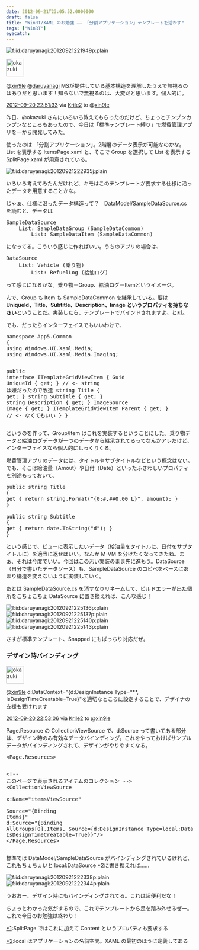```yaml
---
date: 2012-09-21T23:05:52.0000000
draft: false
title: "WinRT/XAML のお勉強 ―― 「分割アプリケーション」テンプレートを活かす"
tags: ["WinRT"]
eyecatch: 
---
```

<p><img src="20120921221949.png" alt="f:id:daruyanagi:20120921221949p:plain" title="f:id:daruyanagi:20120921221949p:plain" class="hatena-fotolife"></p><p><div class="twitter-detail twitter-detail-left"><div class="twitter-detail-user"><a class="twitter-user-screen-name" href="http://twitter.com/okazuki"><img src="http://a0.twimg.com/profile_images/1279095044/____normal.jpg" alt="okazuki" height="48" width="48"></a></div><div class="twitter-detail-tweet"><p class="twitter-detail-text">      @<a class="twitter-user-screen-name" href="http://twitter.com/xin9le" target="_top">xin9le</a> @<a class="twitter-user-screen-name" href="http://twitter.com/daruyanagi" target="_top">daruyanagi</a> MSが提供している基本構造を理解したうえで無視るのはありだと思います！知らないで無視るのは、大変だと思います。個人的に。</p><p class="twitter-detail-info"><a href="http://twitter.com/okazuki/status/248781444867035136" class="twitter-detail-info-permalink"><span class="twitter-detail-info-date">2012-09-20</span> <span class="twitter-detail-info-time">22:51:33</span></a> <span class="twitter-detail-info-source">via <a href="http://krile2.starwing.net/" rel="nofollow">Krile2</a></span> to @<a href="http://twitter.com/xin9le/status/248781270149128193"  class="twitter-user-screen-name">xin9le</a></p></div></div></p><p>昨日、@okazuki さんにいろいろ教えてもらったのだけど、ちょっとチンプンカンプンなところもあったので、今日は「標準テンプレート縛り」で燃費管理アプリを一から開発してみた。</p><p>使ったのは 「分割アプリケーション」。2階層のデータ表示が可能なのかな。List<Group> を表示する ItemsPage.xaml と、そこで Group を選択して List<Group.Items> を表示する SplitPage.xaml が用意されている。</p><p><img src="20120921222935.jpg" alt="f:id:daruyanagi:20120921222935j:plain" title="f:id:daruyanagi:20120921222935j:plain" class="hatena-fotolife"></p><p>いろいろ考えてみたんだけれど、キモはこのテンプレートが要求する仕様に沿ったデータを用意することかな。</p><p>じゃぁ、仕様に沿ったデータ構造って？　DataModel/SampleDataSource.cs を読むと、データは</p>
<pre class="code lang-cs" data-lang="cs" data-unlink>SampleDataSource
<span class="synStatement">    List:</span> SampleDataGroup (SampleDataCommon)
<span class="synStatement">        List:</span> SampleDataItem (SampleDataCommon)
</pre><p>になってる。こういう感じに作ればいい。うちのアプリの場合は、</p>
<pre class="code lang-cs" data-lang="cs" data-unlink>DataSource
<span class="synStatement">    List:</span> Vehicle (乗り物)
<span class="synStatement">        List:</span> RefuelLog (給油ログ)
</pre><p>って感じになるかな。乗り物＝Group、給油ログ＝Itemというイメージ。</p><p>んで、Group も Item も SampleDataCommon を継承している。要は <b>UniqueId、Title、Subtitle、Description、Image というプロパティを持ちなさい</b>ということだ。実装したら、テンプレートでバインドされますよ、と<a href="#f1" name="fn1" title="SplitPage ではこれに加えて Content というプロパティも要求する">*1</a>。</p><p>でも、だったらインターフェイスでもいいわけで、</p>
<pre class="code lang-cs" data-lang="cs" data-unlink><span class="synType">namespace</span> App5.Common
{
<span class="synStatement">using</span> Windows.UI.Xaml.Media;
<span class="synStatement">using</span> Windows.UI.Xaml.Media.Imaging;

<span class="synType">public</span> <span class="synType">interface</span> ITemplateGridViewItem
{
Guid UniqueId { get; } <span class="synComment">// &lt;- string は嫌だったので改造</span>
<span class="synType">string</span> Title { get; }
<span class="synType">string</span> Subtitle { get; }
<span class="synType">string</span> Description { get; }
ImageSource Image { get; }
ITemplateGridViewItem Parent { get; } <span class="synComment">// &lt;- なくてもいい</span>
}
}
</pre><p>というのを作って、Group/Item はこれを実装するということにした。乗り物データと給油ログデータが一つのデータから継承されてるってなんかアレだけど、インターフェイスなら個人的にしっくりくる。</p><p>燃費管理アプリのデータには、タイトルやサブタイトルなどという概念はない。でも、そこは給油量（Amout）や日付（Date）といったふさわしいプロパティを別途もっておいて、</p>
<pre class="code lang-cs" data-lang="cs" data-unlink><span class="synType">public</span> <span class="synType">string</span> Title
{
<span class="synStatement">get</span> { <span class="synStatement">return</span> <span class="synType">string</span>.Format(<span class="synConstant">&quot;{0:#,##0.00 L}&quot;</span>, amount); }
}

<span class="synType">public</span> <span class="synType">string</span> Subtitle
{
<span class="synStatement">get</span> { <span class="synStatement">return</span> date.ToString(<span class="synConstant">&quot;d&quot;</span>); }
}
</pre><p>という感じで、ビューに表示したいデータ（給油量をタイトルに、日付をサブタイトルに）を適当に返せばいい。なんか M-VM を分けたくなってきたね。まぁ、それは今度でいい。今回はこの汚い実装のまま先に進もう。DataSource（自分で書いたデータソース）も、SampleDataSource のコピペをベースにあまり構造を変えないように実装していく。</p><p>あとは SampleDataSource.cs を消すなりリネームして、ビルドエラーが出た個所をこちょこちょ DataSource に置き換えれば、こんな感じ！</p><p><img src="20120921225136.png" alt="f:id:daruyanagi:20120921225136p:plain" title="f:id:daruyanagi:20120921225136p:plain" class="hatena-fotolife"><img src="20120921225137.png" alt="f:id:daruyanagi:20120921225137p:plain" title="f:id:daruyanagi:20120921225137p:plain" class="hatena-fotolife"><img src="20120921225140.png" alt="f:id:daruyanagi:20120921225140p:plain" title="f:id:daruyanagi:20120921225140p:plain" class="hatena-fotolife"><img src="20120921225143.png" alt="f:id:daruyanagi:20120921225143p:plain" title="f:id:daruyanagi:20120921225143p:plain" class="hatena-fotolife"></p><p>さすが標準テンプレート、Snapped にもばっちり対応だぜ。</p>

<div class="section">
<h3>デザイン時バインディング</h3>
<p><div class="twitter-detail twitter-detail-left"><div class="twitter-detail-user"><a class="twitter-user-screen-name" href="http://twitter.com/okazuki"><img src="http://a0.twimg.com/profile_images/1279095044/____normal.jpg" alt="okazuki" height="48" width="48"></a></div><div class="twitter-detail-tweet"><p class="twitter-detail-text">      @<a class="twitter-user-screen-name" href="http://twitter.com/xin9le" target="_top">xin9le</a> d:DataContext="{d:DesignInstance Type=***, IsDesignTimeCreatable=True}"を適切なところに設定することで、デザイナの支援も受けれます</p><p class="twitter-detail-info"><a href="http://twitter.com/okazuki/status/248781837265170433" class="twitter-detail-info-permalink"><span class="twitter-detail-info-date">2012-09-20</span> <span class="twitter-detail-info-time">22:53:06</span></a> <span class="twitter-detail-info-source">via <a href="http://krile2.starwing.net/" rel="nofollow">Krile2</a></span> to @<a href="http://twitter.com/xin9le/status/248781431248134146"  class="twitter-user-screen-name">xin9le</a></p></div></div></p><p>Page.Resource の CollectionViewSource で、d:Source って書いてある部分は、デザイン時のみ有効なデータバインディング。これをやっておけばサンプルデータがバインディングされて、デザインがやりやすくなる。</p>
<pre class="code lang-xml" data-lang="xml" data-unlink><span class="synIdentifier">&lt;Page</span><span class="synComment">.</span><span class="synIdentifier">Resources&gt;</span>

<span class="synComment">&lt;!-- このページで表示されるアイテムのコレクション --&gt;</span>
<span class="synIdentifier">&lt;CollectionViewSource</span>
<span class="synIdentifier">        </span><span class="synType">x</span><span class="synComment">:</span><span class="synType">Name</span>=<span class="synConstant">&quot;itemsViewSource&quot;</span>
<span class="synIdentifier">        </span><span class="synType">Source</span>=<span class="synConstant">&quot;{Binding Items}&quot;</span>
<span class="synIdentifier">        </span><span class="synType">d</span><span class="synComment">:</span><span class="synType">Source</span>=<span class="synConstant">&quot;{Binding AllGroups[0].Items, Source={d:DesignInstance Type=local:DataSource, IsDesignTimeCreatable=True}}&quot;</span><span class="synIdentifier">/&gt;</span>
<span class="synIdentifier">&lt;/Page</span><span class="synComment">.</span><span class="synIdentifier">Resources&gt;</span>
</pre><p>標準では DataModel/SampleDataSource がバインディングされているけれど、これもちょちょいと local:DataSource <a href="#f2" name="fn2" title="local はアプリケーションの名前空間。XAML の最初のほうに定義してある">*2</a>に書き換えれば……</p><p><img src="20120921222338.png" alt="f:id:daruyanagi:20120921222338p:plain" title="f:id:daruyanagi:20120921222338p:plain" class="hatena-fotolife"><img src="20120921222344.png" alt="f:id:daruyanagi:20120921222344p:plain" title="f:id:daruyanagi:20120921222344p:plain" class="hatena-fotolife"></p><p>うおおー、デザイン時にもバインディングされてる。これは超便利だな！</p><p>ちょっとわかった気がするので、これでテンプレートから足を踏み外せるぜー。これで今日のお勉強は終わり！</p>

</div><div class="footnote">
<p class="footnote"><a href="#fn1" name="f1" class="footnote-number">*1</a><span class="footnote-delimiter">:</span><span class="footnote-text">SplitPage ではこれに加えて Content というプロパティも要求する</span></p>
<p class="footnote"><a href="#fn2" name="f2" class="footnote-number">*2</a><span class="footnote-delimiter">:</span><span class="footnote-text">local はアプリケーションの名前空間。XAML の最初のほうに定義してある</span></p>
</div>